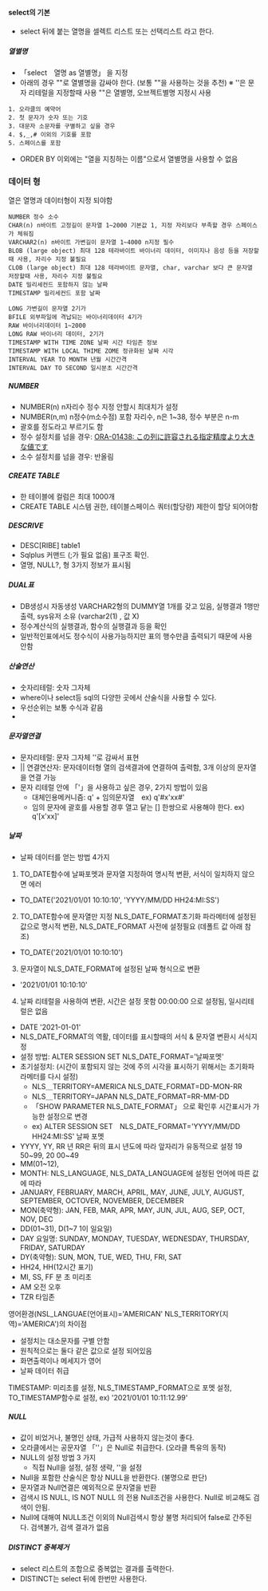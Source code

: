 #### select의 기본  
 - select 뒤에 붙는 열명을 셀렉트 리스트 또는 선택리스트 라고 한다.
##### 열별명
 - 「select　열명 as 열별명」 을 지정  
 - 아래의 경우 ""로 열별명을 감싸야 한다. (보통 ""을 사용하는 것을 추천)
 ※ ''은 문자 리테럴을 지정할때 사용 ""은 열별명, 오브젝트별명 지정시 사용
```
1. 오라클의 예약어
2. 첫 문자가 숫자 또는 기호
3. 대문자 소문자를 구별하고 싶을 경우
4. $,_,# 이외의 기호를 포함
5. 스페이스를 포함
```
 - ORDER BY 이외에는 "열을 지칭하는 이름"으로서 열별명을 사용할 수 없음 
 
 ### 데이터 형
 열은 열명과 데이터형이 지정 되야함 
 ```
 NUMBER 정수 소수
 CHAR(n) n바이트 고정길이 문자열 1~2000 기본값 1, 지정 자리보다 부족할 경우 스페이스가 체워짐
 VARCHAR2(n) n바이트 가변길이 문자열 1~4000 n지정 필수
 BLOB (large object) 최대 128 테라바이트 바이너리 데이터, 이미지나 음성 등을 저장할때 사용, 자리수 지정 불필요
 CLOB (large object) 최대 128 테라바이트 문자열, char, varchar 보다 큰 문자열 저장할때 사용, 자리수 지정 불필요
 DATE 밀리세컨드 포함하지 않는 날짜
 TIMESTAMP 밀리세컨드 포함 날짜
 
 LONG 가변길이 문자열 2기가
 BFILE 외부파일에 격납되는 바이너리데이터 4기가
 RAW 바이너리데이터 1~2000
 LONG RAW 바이너리 데이터, 2기가
 TIMESTAMP WITH TIME ZONE 날짜 시간 타임존 정보
 TIMESTAMP WITH LOCAL THIME ZOME 정규화된 날짜 시각
 INTERVAL YEAR TO MONTH 년월 시간간격
 INTERVAL DAY TO SECOND 일시분초 시간간격
 ```
##### NUMBER
 - NUMBER(n) n자리수 정수 지정 안할시 최대치가 설정 
 - NUMBER(n,m) n정수(m소수점) 포함 자리수, n은 1~38, 정수 부분은 n-m　
 - 괄호를 정도라고 부르기도 함
 - 정수 설정치를 넘을 경우: [ORA-01438: この列に許容される指定精度より大きな値です](https://oracle.programmer-reference.com/ora-01438/)
 - 소수 설정치를 넘을 경우: 반올림

##### CREATE TABLE
 - 한 테이블에 컬럼은 최대 1000개
 - CREATE TABLE 시스템 권한, 테이블스페이스 쿼터(할당량) 제한이 할당 되어야함

##### DESCRIVE
 - DESC[RIBE] table1
 - Sqlplus 커맨드 (;가 필요 없음) 표구조 확인.
 - 열명, NULL?, 형 3가지 정보가 표시됨

##### DUAL표
 - DB생성시 자동생성 VARCHAR2형의 DUMMY열 1개를 갖고 있음, 실행결과 1행만 출력, sys유저 소유 (varchar2(1) , 값 X)
 - 정수계산식의 실행결과, 함수의 실행결과 등을 확인
 - 일반적인표에서도 정수식이 사용가능하지만 표의 행수만큼 출력되기 때문에 사용 안함

##### 산술연산
 - 숫자리테럴: 숫자 그자체
 - where이나 select등 sql의 다양한 곳에서 산술식을 사용할 수 있다.
 - 우선순위는 보통 수식과 같음
 - 
##### 문자열연결
 - 문자리테럴: 문자 그자체 ''로 감싸서 표현
 - || 연결연산자: 문자데이터형 열의 검색결과에 연결하여 출력함, 3개 이상의 문자열을 연결 가능
 - 문자 리테럴 안에 「'」을 사용하고 싶은 경우, 2가지 방법이 있음
   -  대체인용메커니즘: q' + 임의문자열　ex) q'#x'xx#' 
   -  임의 문자에 괄호를 사용할 경후 열고 닽는 [] 한쌍으로 사용해야 한다. ex) q'[x'xx]' 
##### 날짜 
 - 날짜 데이터를 얻는 방법 4가지
  1. TO_DATE함수에 날짜포멧과 문자열 지정하여 명시적 변환, 서식이 일치하지 않으면 에러
   - TO_DATE('2021/01/01 10:10:10', 'YYYY/MM/DD HH24:MI:SS') 
  2. TO_DATE함수에 문자열만 지정 NLS_DATE_FORMAT초기화 파라메터에 설정된 값으로 명시적 변환, NLS_DATE_FORMAT 사전에 설정필요 (데폴트 값 아래 참조)
   - TO_DATE('2021/01/01 10:10:10') 
  3. 문자열이 NLS_DATE_FORMAT에 설정된 날짜 형식으로 변환
   - '2021/01/01 10:10:10'
  4. 날짜 리테럴을 사용하여 변환, 시간은 설정 못함 00:00:00 으로 설정됨, 일시리테럴은 없음
   - DATE '2021-01-01'
 - NLS_DATE_FORMAT의 역활, 데이터를 표시할때의 서식 & 문자열 변환시 서식지정
 - 설정 방법: ALTER SESSION SET NLS_DATE_FORMAT='날짜포멧'
 - 초기설정치: (시간이 포함되지 않는 것에 주의 시각을 표시하기 위해서는 초기화파라메터를 다시 설정)
   - NLS＿TERRITORY=AMERICA NLS_DATE_FORMAT=DD-MON-RR
   - NLS＿TERRITORY=JAPAN NLS_DATE_FORMAT=RR-MM-DD
   - 「SHOW PARAMETER NLS_DATE_FORMAT」 으로 확인후 시간표시가 가능한 설정으로 변경
   - ex) ALTER SESSION SET　NLS_DATE_FORMAT='YYYY/MM/DD HH24:MI:SS'
날짜 포멧
 - YYYY, YY, RR 년 RR은 뒤의 표시 년도에 따라 앞자리가 유동적으로 설정 19 50~99, 20 00~49 
 - MM(01~12), 
 - MONTH: NLS_LANGUAGE, NLS_DATA_LANGUAGE에 설정된 언어에 따른 값에 따라
  - JANUARY, FEBRUARY, MARCH, APRIL, MAY, JUNE, JULY, AUGUST, SEPTEMBER, OCTOVER, NOVEMBER, DECEMBER 
 - MON(축약형): JAN, FEB, MAR, APR, MAY, JUN, JUL, AUG, SEP, OCT, NOV, DEC
 - DD(01~31), D(1~7 1이 일요일)
 - DAY 요일명: SUNDAY, MONDAY, TUESDAY, WEDNESDAY, THURSDAY, FRIDAY, SATURDAY
 - DY(축약형): SUN, MON, TUE, WED, THU, FRI, SAT
 - HH24, HH(12시간 표기)
 - MI, SS, FF 분 초 미리초 
 - AM 오전 오후 
 - TZR 타임존 

영어환경(NSL_LANGUAE(언어표시)='AMERICAN' NLS_TERRITORY(지역)='AMERICA')의 차이점 
 - 설정치는 대소문자를 구별 안함
 - 원칙적으로는 둘다 같은 값으로 설정 되어있음
 - 화면출력이나 메세지가 영어
 - 날짜 데이터 취급 

TIMESTAMP: 미리초를 설정, NLS_TIMESTAMP_FORMAT으로 포멧 설정, 
  TO_TIMESTAMP함수로 설정, ex) '2021/01/01 10:11:12.99' 

##### NULL
 - 값이 비었거나, 불명인 상태, 가급적 사용하지 않는것이 좋다.
 - 오라클에서는 공문자열 「''」은 Null로 취급한다. (오라클 특유의 동작)
 - NULL의 설정 방법 3 가지
   - 직접 Null을 설정, 설정 생략, ''을 설정 
 - Null을 포함한 산술식은 항상 NULL을 반환한다. (불명으로 판단)
 - 문자열과 Null연결은 예외적으로 문자열을 반환
 - 검색시 IS NULL, IS NOT NULL 의 전용 Null조건을 사용한다. Null로 비교해도 검색이 안됨.
 - Null에 대해여 NULL조건 이외의 Null검색시 항상 불명 처리되어 false로 간주된다. 검색불가, 검색 결과가 없음

##### DISTINCT 중복제거
 - select 리스트의 조합으로 중복없는 결과를 출력한다.
 - DISTINCT는 select 뒤에 한번만 사용한다.

